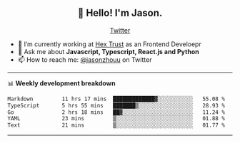 <h2 align="center">👋 Hello! I'm Jason.</h2>
<p align="center">
  <a href="https://twitter.com/jasonzhouu">Twitter</a>
</p>


- 🔭 I’m currently working at [Hex Trust](https://hextrust.com/) as an Frontend Develoepr
- 💬 Ask me about **Javascript, Typescript, React.js and Python**
- 📫 How to reach me: [@jasonzhouu](https://twitter.com/jasonzhouu) on Twitter

-------

📊 **Weekly development breakdown**
<!--START_SECTION:waka-->

```txt
Markdown         11 hrs 17 mins  █████████████▓░░░░░░░░░░░   55.08 %
TypeScript       5 hrs 55 mins   ███████▒░░░░░░░░░░░░░░░░░   28.93 %
Go               2 hrs 18 mins   ██▓░░░░░░░░░░░░░░░░░░░░░░   11.24 %
YAML             23 mins         ▒░░░░░░░░░░░░░░░░░░░░░░░░   01.88 %
Text             21 mins         ▒░░░░░░░░░░░░░░░░░░░░░░░░   01.77 %
```

<!--END_SECTION:waka-->

-------
